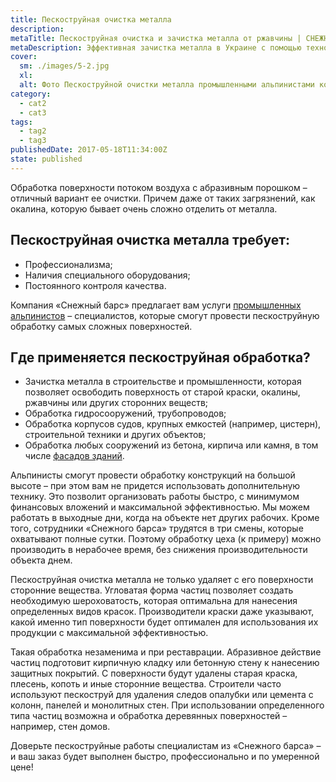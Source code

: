 ```yaml
---
title: Пескоструйная очистка металла
description: 
metaTitle: Пескоструйная очистка и зачистка металла от ржавчины | СНЕЖНЫЙ БАРС
metaDescription: Эффективная зачистка металла в Украине с помощью технологии пескоструйной очистки ☎+38 (096)555-30-92 от компании Снежный Барс
cover:
  sm: ./images/5-2.jpg
  xl: 
  alt: Фото Пескоструйной очистки металла промышленными альпинистами компании "Снежный Барс"
category:
  - cat2
  - cat3
tags:
  - tag2
  - tag3
publishedDate: 2017-05-18T11:34:00Z
state: published    
---
```

Обработка поверхности потоком воздуха с абразивным порошком – отличный вариант ее очистки. Причем даже от таких загрязнений, как окалина, которую бывает очень сложно отделить от металла.

## Пескоструйная **очистка металла** требует:

* Профессионализма;
* Наличия специального оборудования;
* Постоянного контроля качества.

Компания «Снежный барс» предлагает вам услуги [промышленных альпинистов](/) – специалистов, которые смогут провести пескоструйную обработку самых сложных поверхностей.

## Где применяется пескоструйная обработка?

* Зачистка металла в строительстве и промышленности, которая позволяет освободить поверхность от старой краски, окалины, ржавчины или других сторонних веществ;
* Обработка гидросооружений, трубопроводов;
* Обработка корпусов судов, крупных емкостей (например, цистерн), строительной техники и других объектов;
* Обработка любых сооружений из бетона, кирпича или камня, в том числе [фасадов зданий](/pokraska-fasadov-i-zhelezobetonnyx-konstrukcij).

Альпинисты смогут провести обработку конструкций на большой высоте – при этом вам не придется использовать дополнительную технику. Это позволит организовать работы быстро, с минимумом финансовых вложений и максимальной эффективностью. Мы можем работать в выходные дни, когда на объекте нет других рабочих. Кроме того, сотрудники «Снежного барса» трудятся в три смены, которые охватывают полные сутки. Поэтому обработку цеха (к примеру) можно производить в нерабочее время, без снижения производительности объекта днем.

Пескоструйная очистка металла не только удаляет с его поверхности сторонние вещества. Угловатая форма частиц позволяет создать необходимую шероховатость, которая оптимальна для нанесения определенных видов красок. Производители краски даже указывают, какой именно тип поверхности будет оптимален для использования их продукции с максимальной эффективностью.

Такая обработка незаменима и при реставрации. Абразивное действие частиц подготовит кирпичную кладку или бетонную стену к нанесению защитных покрытий. С поверхности будут удалены старая краска, плесень, копоть и иные сторонние вещества. Строители часто используют пескоструй для удаления следов опалубки или цемента с колонн, панелей и монолитных стен. При использовании определенного типа частиц возможна и обработка деревянных поверхностей – например, стен домов.

Доверьте пескоструйные работы специалистам из «Снежного барса» – и ваш заказ будет выполнен быстро, профессионально и по умеренной цене!
